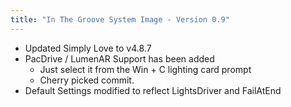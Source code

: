 ```yaml
---
title: "In The Groove System Image - Version 0.9"
---
```


- Updated Simply Love to v4.8.7
- PacDrive / LumenAR Support has been added
    - Just select it from the Win + C lighting card prompt
    - Cherry picked commit. 
- Default Settings modified to reflect LightsDriver and FailAtEnd
